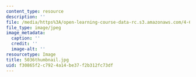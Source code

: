 ```yaml
---
content_type: resource
description: ''
file: /media/https%3A/open-learning-course-data-rc.s3.amazonaws.com/4-614-religious-architecture-and-islamic-cultures-fall-2002/f30865f2c7924a14be37f2b312fc73df_5036thumbnail.jpg
file_type: image/jpeg
image_metadata:
  caption: ''
  credit: ''
  image-alt: ''
resourcetype: Image
title: 5036thumbnail.jpg
uid: f30865f2-c792-4a14-be37-f2b312fc73df
---
```


